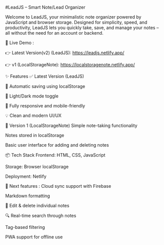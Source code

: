 #LeadJS – Smart Note/Lead Organizer  

Welcome to LeadJS, your minimalistic note organizer powered by JavaScript and browser storage. Designed for simplicity, speed, and productivity, LeadJS lets you quickly take, save, and manage your notes – all without the need for an account or backend.

🚀 Live Demo :  

👉 Latest Version(v2) (LeadJS): https://leadjs.netlify.app/  

👉 v1 (LocalStorageNote): https://localstoragenote.netlify.app/

✨ Features
✅ Latest Version (LeadJS)

💾 Automatic saving using localStorage

🌙 Light/Dark mode toggle

📱 Fully responsive and mobile-friendly

💡 Clean and modern UI/UX

🧪 Version 1 (LocalStorageNote)
Simple note-taking functionality

Notes stored in localStorage

Basic user interface for adding and deleting notes

📦 Tech Stack
Frontend: HTML, CSS, JavaScript

Storage: Browser localStorage

Deployment: Netlify

🧱 Next features : 
Cloud sync support with Firebase

Markdown formatting

📝 Edit & delete individual notes

🔍 Real-time search through notes

Tag-based filtering

PWA support for offline use
